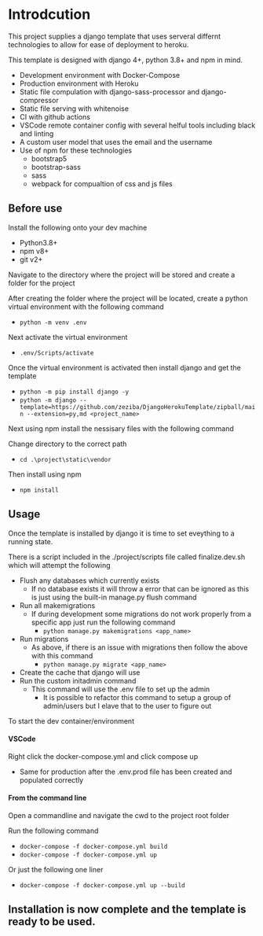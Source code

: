 # Introdcution
This project supplies a django template that uses serveral differnt technologies to allow for ease of deployment to heroku.

This template is designed with django 4+, python 3.8+ and npm in mind.

- Development environment with Docker-Compose
- Production environment with Heroku
- Static file compulation with django-sass-processor and django-compressor
- Static file serving with whitenoise
- CI with github actions
- VSCode remote container config with several helful tools including black and linting
- A custom user model that uses the email and the username
- Use of npm for these technologies
  - bootstrap5
  - bootstrap-sass
  - sass
  - webpack for compualtion of css and js files


## Before use
Install the following onto your dev machine
- Python3.8+
- npm v8+
- git v2+

Navigate to the directory where the project will be stored and create a folder for the project

After creating the folder where the project will be located, create a python virtual environment with the following command

- `python -m venv .env`

Next activate the virtual environment

- `.env/Scripts/activate`

Once the virtual environment is activated then install django and get the template

- `python -m pip install django -y`
- `python -m django --template=https://github.com/zeziba/DjangoHerokuTemplate/zipball/main --extension=py,md <project_name>`

Next using npm install the nessisary files with the following command

Change directory to the correct path
- `cd .\project\static\vendor`

Then install using npm
- `npm install`

## Usage
Once the template is installed by django it is time to set eveything to a running state.

There is a script included in the ./project/scripts file called finalize.dev.sh which will attempt the following

- Flush any databases which currently exists
  - If no database exists it will throw a error that can be ignored as this is just using the built-in manage.py flush command
- Run all makemigrations
  - If during development some migrations do not work properly from a specific app just run the following command
    - `python manage.py makemigrations <app_name>`
- Run migrations
  - As above, if there is an issue with migrations then follow the above with this command
    - `python manage.py migrate <app_name>`
- Create the cache that django will use
- Run the custom initadmin command
  - This command will use the .env file to set up the admin
    - It is possible to refactor this command to setup a group of admin/users but I elave that to the user to figure out

To start the dev container/environment
#### VSCode
Right click the docker-compose.yml and click compose up
- Same for production after the .env.prod file has been created and populated correctly

#### From the command line
Open a commandline and navigate the cwd to the project root folder

Run the following command
- `docker-compose -f docker-compose.yml build`
- `docker-compose -f docker-compose.yml up`

Or just the following one liner
- `docker-compose -f docker-compose.yml up --build`


## Installation is now complete and the template is ready to be used.

